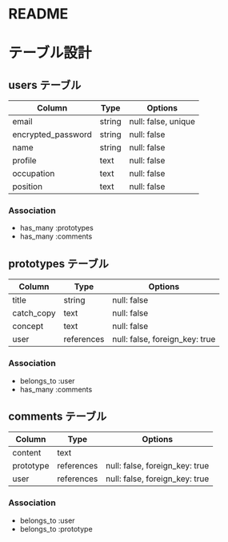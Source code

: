 # README

# テーブル設計

## users テーブル

| Column             | Type       | Options                  |
| ------------------ | ---------- | ------------------------ |
| email              | string     | null: false, unique      |
| encrypted_password | string     | null: false              |
| name               | string     | null: false              |
| profile            | text       | null: false              |
| occupation         | text       | null: false              |
| position           | text       | null: false              |

### Association

- has_many :prototypes
- has_many :comments

## prototypes テーブル

| Column       | Type       | Options                        |
| ------------ | ---------- | ------------------------------ |
| title        | string     | null: false                    |
| catch_copy   | text       | null: false                    |
| concept      | text       | null: false                    |
| user         | references | null: false, foreign_key: true |

### Association

- belongs_to :user
- has_many :comments

## comments テーブル

| Column       | Type       | Options                        |
| ------------ | ---------- | ------------------------------ |
| content      | text       |                                |
| prototype    | references | null: false, foreign_key: true |
| user         | references | null: false, foreign_key: true |

### Association

- belongs_to :user
- belongs_to :prototype